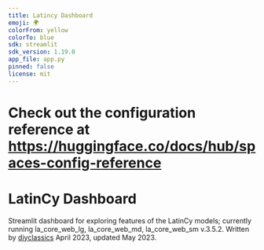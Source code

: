 ```yaml
---
title: Latincy Dashboard
emoji: 🌍
colorFrom: yellow
colorTo: blue
sdk: streamlit
sdk_version: 1.19.0
app_file: app.py
pinned: false
license: mit
---
```


Check out the configuration reference at https://huggingface.co/docs/hub/spaces-config-reference
=======

# LatinCy Dashboard

Streamlit dashboard for exploring features of the LatinCy models; currently running la_core_web_lg, la_core_web_md, la_core_web_sm v.3.5.2. Written by [diyclassics](https://github.com/diyclassics) April 2023, updated May 2023.

